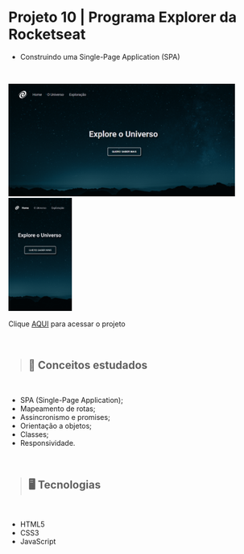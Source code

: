 # Projeto 10 | Programa Explorer da Rocketseat

- Construindo uma Single-Page Application (SPA)
<br>

<img src="./assets/preview.png" width=450> <img src="./assets/preview1.png" height=224>

Clique [AQUI](https://spa-universe-4bh52utt2-alineviana.vercel.app/) para acessar o projeto

<br>

> ## 📝 Conceitos estudados
<br>

- SPA (Single-Page Application);
- Mapeamento de rotas;
- Assincronismo e promises;
- Orientação a objetos;
- Classes;
- Responsividade.

<br>

> ## 🖥️ Tecnologias
<br>

- HTML5
- CSS3
- JavaScript

